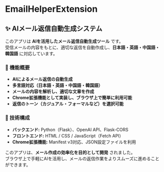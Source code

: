 # EmailHelperExtension
## ✨ AIメール返信自動生成システム

このアプリは **AIを活用したメール返信自動生成ツール** です。  
受信メールの内容をもとに、適切な返信を自動作成し、**日本語・英語・中国語・韓国語** に対応しています。

### **🔹 機能概要**
- **AIによるメール返信の自動生成**
- **多言語対応（日本語・英語・中国語・韓国語）**
- **メールの内容を解析し、適切な文章を作成**
- **Chrome拡張機能として実装し、ブラウザ上で簡単に利用可能**
- **返信のトーン（カジュアル・フォーマルなど）を選択可能**

### **🔹 技術構成**
- **バックエンド:** Python（Flask）、OpenAI API、Flask-CORS
- **フロントエンド:** HTML / CSS / JavaScript（Fetch API）
- **Chrome拡張機能:** Manifest v3対応、JSON設定ファイルを利用

このアプリは、**メール作成の効率化を目的として開発** されました。  
ブラウザ上で手軽にAIを活用し、メールの返信作業をよりスムーズに進めることができます。
